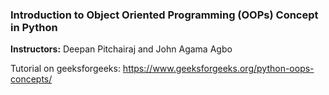 ### Introduction to Object Oriented Programming (OOPs) Concept in Python

**Instructors:** Deepan Pitchairaj and John Agama Agbo

Tutorial on geeksforgeeks: https://www.geeksforgeeks.org/python-oops-concepts/

